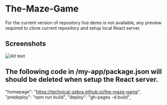 # The-Maze-Game
For the current version of repository live demo is not available, any preview required to clone current repository and setup local React server.

## Screenshots
![Alt text](https://github.com/technical-zebra/The-Maze-Game/blob/main/my-app/screenshots/1.png "image demo")


## The following code in /my-app/package.json will should be deleted when setup the React server.
"homepage": "https://technical-zebra.github.io/the-maze-game",
"predeploy": "npm run build",
"deploy": "gh-pages -d build",

